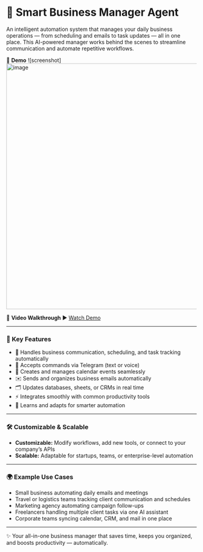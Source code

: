 # 🧠 Smart Business Manager Agent

An intelligent automation system that manages your daily business operations — from scheduling and emails to task updates — all in one place. This AI-powered manager works behind the scenes to streamline communication and automate repetitive workflows.

📸 **Demo**
![screenshot] <img width="1740" height="649" alt="image" src="https://github.com/user-attachments/assets/be08a996-366d-478c-9f2e-1ace3126af4a" />


🎥 **Video Walkthrough**
▶ [Watch Demo](YOUR_VIDEO_LINK_HERE)

---

### 🔑 Key Features
- 🤖 Handles business communication, scheduling, and task tracking automatically  
- 💬 Accepts commands via Telegram (text or voice)  
- 📅 Creates and manages calendar events seamlessly  
- ✉️ Sends and organizes business emails automatically  
- 🗂️ Updates databases, sheets, or CRMs in real time  
- ⚡ Integrates smoothly with common productivity tools  
- 🧠 Learns and adapts for smarter automation  

---

### 🛠️ Customizable & Scalable
- **Customizable:** Modify workflows, add new tools, or connect to your company’s APIs  
- **Scalable:** Adaptable for startups, teams, or enterprise-level automation  

---

### 🌍 Example Use Cases
- Small business automating daily emails and meetings  
- Travel or logistics teams tracking client communication and schedules  
- Marketing agency automating campaign follow-ups  
- Freelancers handling multiple client tasks via one AI assistant  
- Corporate teams syncing calendar, CRM, and mail in one place  

---

✨ Your all-in-one business manager that saves time, keeps you organized, and boosts productivity — automatically.
